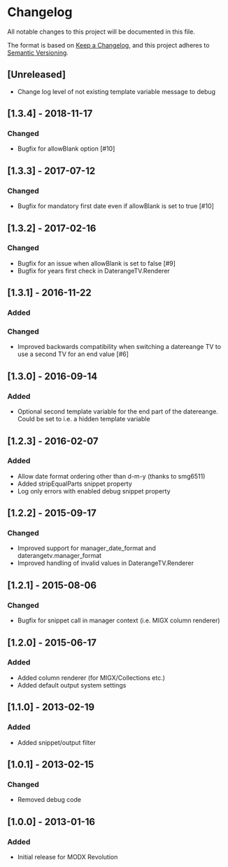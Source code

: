 # Changelog
All notable changes to this project will be documented in this file.

The format is based on [Keep a Changelog](https://keepachangelog.com/en/1.0.0/),
and this project adheres to [Semantic Versioning](https://semver.org/spec/v2.0.0.html).

## [Unreleased]
- Change log level of not existing template variable message to debug

## [1.3.4] - 2018-11-17
### Changed
- Bugfix for allowBlank option [#10]

## [1.3.3] - 2017-07-12
### Changed
- Bugfix for mandatory first date even if allowBlank is set to true [#10]

## [1.3.2] - 2017-02-16
### Changed
- Bugfix for an issue when allowBlank is set to false [#9]
- Bugfix for years first check in DaterangeTV.Renderer

## [1.3.1] - 2016-11-22
### Added
### Changed
- Improved backwards compatibility when switching a datereange TV to use a second TV for an end value [#6]

## [1.3.0] - 2016-09-14
### Added
- Optional second template variable for the end part of the datereange. Could be set to i.e. a hidden template variable

## [1.2.3] - 2016-02-07
### Added
- Allow date format ordering other than d-m-y (thanks to smg6511)
- Added stripEqualParts snippet property
- Log only errors with enabled debug snippet property

## [1.2.2] - 2015-09-17
### Changed
- Improved support for manager_date_format and daterangetv.manager_format
- Improved handling of invalid values in DaterangeTV.Renderer

## [1.2.1] - 2015-08-06
### Changed
- Bugfix for snippet call in manager context (i.e. MIGX column renderer)

## [1.2.0] - 2015-06-17
### Added
- Added column renderer (for MIGX/Collections etc.)
- Added default output system settings

## [1.1.0] - 2013-02-19
### Added
- Added snippet/output filter

## [1.0.1] - 2013-02-15
### Changed
- Removed debug code

## [1.0.0] - 2013-01-16
### Added
- Initial release for MODX Revolution
